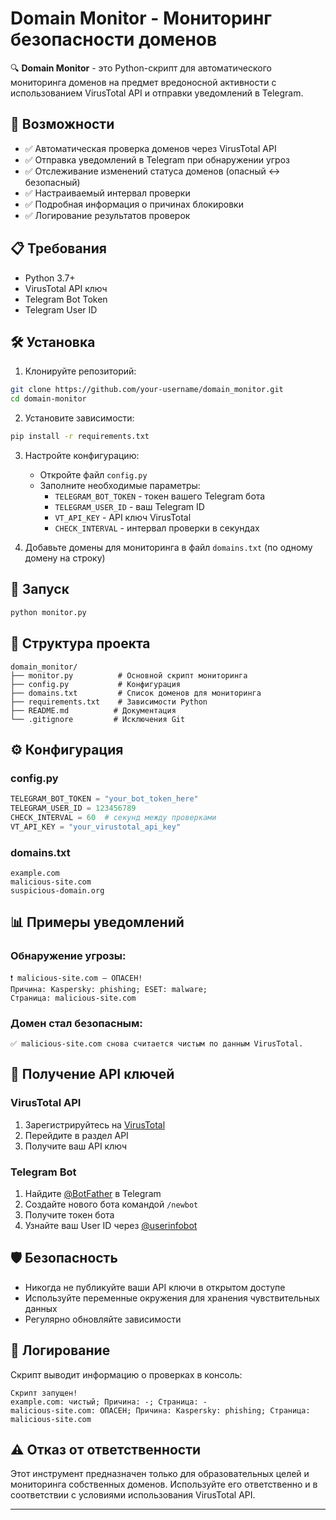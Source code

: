 # Domain Monitor - Мониторинг безопасности доменов

🔍 **Domain Monitor** - это Python-скрипт для автоматического мониторинга доменов на предмет вредоносной активности с использованием VirusTotal API и отправки уведомлений в Telegram.

## 🚀 Возможности

- ✅ Автоматическая проверка доменов через VirusTotal API
- ✅ Отправка уведомлений в Telegram при обнаружении угроз
- ✅ Отслеживание изменений статуса доменов (опасный ↔ безопасный)
- ✅ Настраиваемый интервал проверки
- ✅ Подробная информация о причинах блокировки
- ✅ Логирование результатов проверок

## 📋 Требования

- Python 3.7+
- VirusTotal API ключ
- Telegram Bot Token
- Telegram User ID

## 🛠️ Установка

1. Клонируйте репозиторий:
```bash
git clone https://github.com/your-username/domain_monitor.git
cd domain-monitor
```

2. Установите зависимости:
```bash
pip install -r requirements.txt
```

3. Настройте конфигурацию:
   - Откройте файл `config.py`
   - Заполните необходимые параметры:
     - `TELEGRAM_BOT_TOKEN` - токен вашего Telegram бота
     - `TELEGRAM_USER_ID` - ваш Telegram ID
     - `VT_API_KEY` - API ключ VirusTotal
     - `CHECK_INTERVAL` - интервал проверки в секундах

4. Добавьте домены для мониторинга в файл `domains.txt` (по одному домену на строку)

## 🚀 Запуск

```bash
python monitor.py
```

## 📁 Структура проекта

```
domain_monitor/
├── monitor.py          # Основной скрипт мониторинга
├── config.py           # Конфигурация
├── domains.txt         # Список доменов для мониторинга
├── requirements.txt    # Зависимости Python
├── README.md          # Документация
└── .gitignore         # Исключения Git
```

## ⚙️ Конфигурация

### config.py
```python
TELEGRAM_BOT_TOKEN = "your_bot_token_here"
TELEGRAM_USER_ID = 123456789
CHECK_INTERVAL = 60  # секунд между проверками
VT_API_KEY = "your_virustotal_api_key"
```

### domains.txt
```
example.com
malicious-site.com
suspicious-domain.org
```

## 📊 Примеры уведомлений

### Обнаружение угрозы:
```
❗ malicious-site.com — ОПАСЕН! 
Причина: Kaspersky: phishing; ESET: malware; 
Страница: malicious-site.com
```

### Домен стал безопасным:
```
✅ malicious-site.com снова считается чистым по данным VirusTotal.
```

## 🔧 Получение API ключей

### VirusTotal API
1. Зарегистрируйтесь на [VirusTotal](https://www.virustotal.com/)
2. Перейдите в раздел API
3. Получите ваш API ключ

### Telegram Bot
1. Найдите [@BotFather](https://t.me/botfather) в Telegram
2. Создайте нового бота командой `/newbot`
3. Получите токен бота
4. Узнайте ваш User ID через [@userinfobot](https://t.me/userinfobot)

## 🛡️ Безопасность

- Никогда не публикуйте ваши API ключи в открытом доступе
- Используйте переменные окружения для хранения чувствительных данных
- Регулярно обновляйте зависимости

## 📝 Логирование

Скрипт выводит информацию о проверках в консоль:
```
Скрипт запущен!
example.com: чистый; Причина: -; Страница: -
malicious-site.com: ОПАСЕН; Причина: Kaspersky: phishing; Страница: malicious-site.com
```

## ⚠️ Отказ от ответственности

Этот инструмент предназначен только для образовательных целей и мониторинга собственных доменов. Используйте его ответственно и в соответствии с условиями использования VirusTotal API.


---
